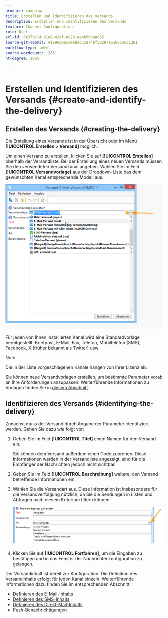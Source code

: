 ```yaml
---
product: campaign
title: Erstellen und Identifizieren des Versands
description: Erstellen und Identifizieren des Versands
feature: Channel Configuration
role: User
exl-id: 6e37bc14-b1a9-42af-8c28-ae4b5bcaa055
source-git-commit: 41296a0acaee93d31874bf58287e51085c6c1261
workflow-type: tm+mt
source-wordcount: '283'
ht-degree: 100%

---
```


# Erstellen und Identifizieren des Versands  {#create-and-identify-the-delivery}

## Erstellen des Versands {#creating-the-delivery}

Die Erstellung eines Versands ist in der Übersicht oder im Menü **[!UICONTROL Erstellen > Versand]** möglich.


Um einen Versand zu erstellen, klicken Sie auf **[!UICONTROL Erstellen]** oberhalb der Versandliste. Bei der Erstellung eines neuen Versands müssen Sie den verwendeten Versandkanal angeben. Wählen Sie im Feld **[!UICONTROL Versandvorlage]** aus der Dropdown-Liste das dem gewünschten Kanal entsprechende Modell aus.

![](assets/s_ncs_user_wizard_email01_1.png)

Für jeden von Ihnen installierten Kanal wird eine Standardvorlage bereitgestellt: Briefpost, E-Mail, Fax, Telefon, Mobiltelefon (SMS), Facebook, X (früher bekannt als Twitter) usw.

>[!NOTE]
>
>Die in der Liste vorgeschlagenen Kanäle hängen von Ihrer Lizenz ab.

Sie können neue Versandvorlagen erstellen, um bestimmte Parameter vorab an Ihre Anforderungen anzupassen. Weiterführende Informationen zu Vorlagen finden Sie in [diesem Abschnitt](about-templates.md).

## Identifizieren des Versands {#identifying-the-delivery}

Zunächst muss der Versand durch Angabe der Parameter identifiziert werden. Gehen Sie dazu wie folgt vor:

1. Geben Sie im Feld **[!UICONTROL Titel]** einen Namen für den Versand ein.

   Sie können dem Versand außerdem einen Code zuordnen. Diese Informationen werden in der Versandliste angezeigt, sind für die Empfänger der Nachrichten jedoch nicht sichtbar.

1. Geben Sie im Feld **[!UICONTROL Beschreibung]** weitere, den Versand betreffende Informationen ein.
1. Wählen Sie die Versandart aus. Diese Information ist insbesondere für die Versandverfolgung nützlich, da Sie die Sendungen in Listen und Abfragen nach diesem Kriterium filtern können.

   ![](assets/s_ncs_user_email_del_nature.png)

1. Klicken Sie auf **[!UICONTROL Fortfahren]**, um die Eingaben zu bestätigen und in das Fenster der Nachrichtenkonfiguration zu gelangen.

Der Versandinhalt ist bereit zur Konfiguration. Die Definition des Versandinhalts erfolgt für jeden Kanal einzeln. Weiterführende Informationen dazu finden Sie im entsprechenden Abschnitt:

* [Definieren des E-Mail-Inhalts](defining-the-email-content.md)
* [Definieren des SMS-Inhalts](sms-create.md#defining-the-sms-content)
* [Definieren des Direkt-Mail-Inhalts](defining-the-direct-mail-content.md)
* [Push-Benachrichtigungen ](about-mobile-app-channel.md)
